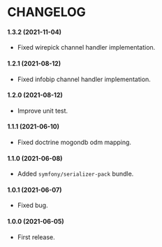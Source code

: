 CHANGELOG
=========

#### 1.3.2 (2021-11-04)

* Fixed wirepick channel handler implementation.

#### 1.2.1 (2021-08-12)

* Fixed infobip channel handler implementation.

#### 1.2.0 (2021-08-12)

* Improve unit test.

#### 1.1.1 (2021-06-10)

* Fixed doctrine mogondb odm mapping.

#### 1.1.0 (2021-06-08)

* Added `symfony/serializer-pack` bundle.

#### 1.0.1 (2021-06-07)

* Fixed bug.

#### 1.0.0 (2021-06-05)

* First release.
